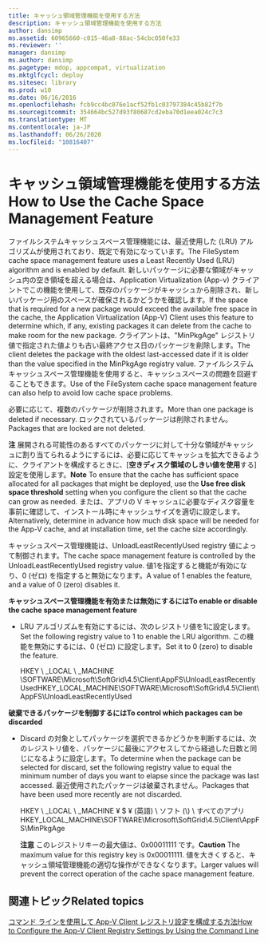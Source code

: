 ```yaml
---
title: キャッシュ領域管理機能を使用する方法
description: キャッシュ領域管理機能を使用する方法
author: dansimp
ms.assetid: 60965660-c015-46a8-88ac-54cbc050fe33
ms.reviewer: ''
manager: dansimp
ms.author: dansimp
ms.pagetype: mdop, appcompat, virtualization
ms.mktglfcycl: deploy
ms.sitesec: library
ms.prod: w10
ms.date: 06/16/2016
ms.openlocfilehash: fcb9cc4bc076e1acf52fb1c03797384c45b82f7b
ms.sourcegitcommit: 354664bc527d93f80687cd2eba70d1eea024c7c3
ms.translationtype: MT
ms.contentlocale: ja-JP
ms.lasthandoff: 06/26/2020
ms.locfileid: "10816407"
---
```

# <span data-ttu-id="2c2c1-103">キャッシュ領域管理機能を使用する方法</span><span class="sxs-lookup"><span data-stu-id="2c2c1-103">How to Use the Cache Space Management Feature</span></span>


<span data-ttu-id="2c2c1-104">ファイルシステムキャッシュスペース管理機能には、最近使用した (LRU) アルゴリズムが使用されており、既定で有効になっています。</span><span class="sxs-lookup"><span data-stu-id="2c2c1-104">The FileSystem cache space management feature uses a Least Recently Used (LRU) algorithm and is enabled by default.</span></span> <span data-ttu-id="2c2c1-105">新しいパッケージに必要な領域がキャッシュ内の空き領域を超える場合は、Application Virtualization (App-v) クライアントでこの機能を使用して、既存のパッケージがキャッシュから削除され、新しいパッケージ用のスペースが確保されるかどうかを確認します。</span><span class="sxs-lookup"><span data-stu-id="2c2c1-105">If the space that is required for a new package would exceed the available free space in the cache, the Application Virtualization (App-V) Client uses this feature to determine which, if any, existing packages it can delete from the cache to make room for the new package.</span></span> <span data-ttu-id="2c2c1-106">クライアントは、"MinPkgAge" レジストリ値で指定された値よりも古い最終アクセス日のパッケージを削除します。</span><span class="sxs-lookup"><span data-stu-id="2c2c1-106">The client deletes the package with the oldest last-accessed date if it is older than the value specified in the MinPkgAge registry value.</span></span> <span data-ttu-id="2c2c1-107">ファイルシステムキャッシュスペース管理機能を使用すると、キャッシュスペースの問題を回避することもできます。</span><span class="sxs-lookup"><span data-stu-id="2c2c1-107">Use of the FileSystem cache space management feature can also help to avoid low cache space problems.</span></span>

<span data-ttu-id="2c2c1-108">必要に応じて、複数のパッケージが削除されます。</span><span class="sxs-lookup"><span data-stu-id="2c2c1-108">More than one package is deleted if necessary.</span></span> <span data-ttu-id="2c2c1-109">ロックされているパッケージは削除されません。</span><span class="sxs-lookup"><span data-stu-id="2c2c1-109">Packages that are locked are not deleted.</span></span>

<span data-ttu-id="2c2c1-110">**注** 展開される可能性のあるすべてのパッケージに対して十分な領域がキャッシュに割り当てられるようにするには、必要に応じてキャッシュを拡大できるように、クライアントを構成するときに、[**空きディスク領域のしきい値を使用**する] 設定を使用します。</span><span class="sxs-lookup"><span data-stu-id="2c2c1-110">**Note** To ensure that the cache has sufficient space allocated for all packages that might be deployed, use the **Use free disk space threshold** setting when you configure the client so that the cache can grow as needed.</span></span> <span data-ttu-id="2c2c1-111">または、アプリの V キャッシュに必要なディスク容量を事前に確認して、インストール時にキャッシュサイズを適切に設定します。</span><span class="sxs-lookup"><span data-stu-id="2c2c1-111">Alternatively, determine in advance how much disk space will be needed for the App-V cache, and at installation time, set the cache size accordingly.</span></span>

 

<span data-ttu-id="2c2c1-112">キャッシュスペース管理機能は、UnloadLeastRecentlyUsed registry 値によって制御されます。</span><span class="sxs-lookup"><span data-stu-id="2c2c1-112">The cache space management feature is controlled by the UnloadLeastRecentlyUsed registry value.</span></span> <span data-ttu-id="2c2c1-113">値1を指定すると機能が有効になり、0 (ゼロ) を指定すると無効になります。</span><span class="sxs-lookup"><span data-stu-id="2c2c1-113">A value of 1 enables the feature, and a value of 0 (zero) disables it.</span></span>

**<span data-ttu-id="2c2c1-114">キャッシュスペース管理機能を有効または無効にするには</span><span class="sxs-lookup"><span data-stu-id="2c2c1-114">To enable or disable the cache space management feature</span></span>**

-   <span data-ttu-id="2c2c1-115">LRU アルゴリズムを有効にするには、次のレジストリ値を1に設定します。</span><span class="sxs-lookup"><span data-stu-id="2c2c1-115">Set the following registry value to 1 to enable the LRU algorithm.</span></span> <span data-ttu-id="2c2c1-116">この機能を無効にするには、0 (ゼロ) に設定します。</span><span class="sxs-lookup"><span data-stu-id="2c2c1-116">Set it to 0 (zero) to disable the feature.</span></span>

    <span data-ttu-id="2c2c1-117">HKEY \ _LOCAL \ _MACHINE \\SOFTWARE\\Microsoft\\SoftGrid\\4.5\\Client\\AppFS\\UnloadLeastRecentlyUsed</span><span class="sxs-lookup"><span data-stu-id="2c2c1-117">HKEY\_LOCAL\_MACHINE\\SOFTWARE\\Microsoft\\SoftGrid\\4.5\\Client\\AppFS\\UnloadLeastRecentlyUsed</span></span>

**<span data-ttu-id="2c2c1-118">破棄できるパッケージを制御するには</span><span class="sxs-lookup"><span data-stu-id="2c2c1-118">To control which packages can be discarded</span></span>**

-   <span data-ttu-id="2c2c1-119">Discard の対象としてパッケージを選択できるかどうかを判断するには、次のレジストリ値を、パッケージに最後にアクセスしてから経過した日数と同じになるように設定します。</span><span class="sxs-lookup"><span data-stu-id="2c2c1-119">To determine when the package can be selected for discard, set the following registry value to equal the minimum number of days you want to elapse since the package was last accessed.</span></span> <span data-ttu-id="2c2c1-120">最近使用されたパッケージは破棄されません。</span><span class="sxs-lookup"><span data-stu-id="2c2c1-120">Packages that have been used more recently are not discarded.</span></span>

    <span data-ttu-id="2c2c1-121">HKEY \ _LOCAL \ _MACHINE ¥ $ ¥ (英語) \ ソフト (\\) \ すべてのアプリ</span><span class="sxs-lookup"><span data-stu-id="2c2c1-121">HKEY\_LOCAL\_MACHINE\\SOFTWARE\\Microsoft\\SoftGrid\\4.5\\Client\\AppFS\\MinPkgAge</span></span>

    <span data-ttu-id="2c2c1-122">**注意** このレジストリキーの最大値は、0x00011111 です。</span><span class="sxs-lookup"><span data-stu-id="2c2c1-122">**Caution** The maximum value for this registry key is 0x00011111.</span></span> <span data-ttu-id="2c2c1-123">値を大きくすると、キャッシュ領域管理機能の適切な操作ができなくなります。</span><span class="sxs-lookup"><span data-stu-id="2c2c1-123">Larger values will prevent the correct operation of the cache space management feature.</span></span>

     

## <span data-ttu-id="2c2c1-124">関連トピック</span><span class="sxs-lookup"><span data-stu-id="2c2c1-124">Related topics</span></span>


[<span data-ttu-id="2c2c1-125">コマンド ラインを使用して App-V Client レジストリ設定を構成する方法</span><span class="sxs-lookup"><span data-stu-id="2c2c1-125">How to Configure the App-V Client Registry Settings by Using the Command Line</span></span>](how-to-configure-the-app-v-client-registry-settings-by-using-the-command-line.md)

 

 





